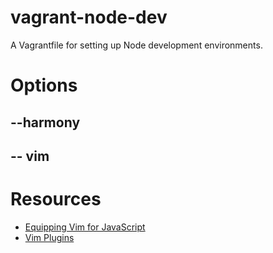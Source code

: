 # vagrant-node-dev

A Vagrantfile for setting up Node development environments.

# Options

## --harmony

## -- vim

# Resources

* [Equipping Vim for JavaScript](http://oli.me.uk/2013/06/29/equipping-vim-for-javascript/)
* [Vim Plugins](https://github.com/joyent/node/wiki/Vim-Plugins)
